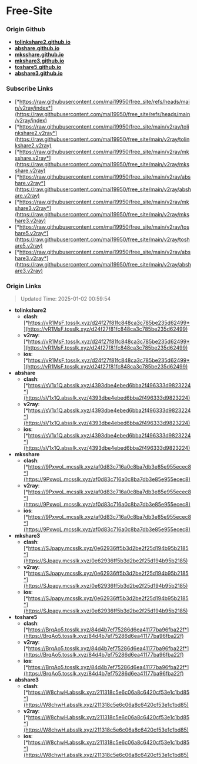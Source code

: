 # Free-Site

### Origin Github

- [**tolinkshare2.github.io**](https://github.com/tolinkshare2/tolinkshare2.github.io)
- [**abshare.github.io**](https://github.com/abshare/abshare.github.io)
- [**mksshare.github.io**](https://github.com/mksshare/mksshare.github.io)
- [**mkshare3.github.io**](https://github.com/mkshare3/mkshare3.github.io)
- [**toshare5.github.io**](https://github.com/toshare5/toshare5.github.io)
- [**abshare3.github.io**](https://github.com/abshare3/abshare3.github.io)

### Subscribe Links

- [*https://raw.githubusercontent.com/mai19950/free_site/refs/heads/main/v2ray/index*](https://raw.githubusercontent.com/mai19950/free_site/refs/heads/main/v2ray/index)
- [*https://raw.githubusercontent.com/mai19950/free_site/main/v2ray/tolinkshare2.v2ray*](https://raw.githubusercontent.com/mai19950/free_site/main/v2ray/tolinkshare2.v2ray)
- [*https://raw.githubusercontent.com/mai19950/free_site/main/v2ray/mksshare.v2ray*](https://raw.githubusercontent.com/mai19950/free_site/main/v2ray/mksshare.v2ray)
- [*https://raw.githubusercontent.com/mai19950/free_site/main/v2ray/abshare.v2ray*](https://raw.githubusercontent.com/mai19950/free_site/main/v2ray/abshare.v2ray)
- [*https://raw.githubusercontent.com/mai19950/free_site/main/v2ray/mkshare3.v2ray*](https://raw.githubusercontent.com/mai19950/free_site/main/v2ray/mkshare3.v2ray)
- [*https://raw.githubusercontent.com/mai19950/free_site/main/v2ray/toshare5.v2ray*](https://raw.githubusercontent.com/mai19950/free_site/main/v2ray/toshare5.v2ray)
- [*https://raw.githubusercontent.com/mai19950/free_site/main/v2ray/abshare3.v2ray*](https://raw.githubusercontent.com/mai19950/free_site/main/v2ray/abshare3.v2ray)

### Origin Links

> Updated Time: 2025-01-02 00:59:54

- **tolinkshare2**
  - **clash**: [*https://vR1MsF.tosslk.xyz/d24f27f81fc848ca3c785be235d62499*](https://vR1MsF.tosslk.xyz/d24f27f81fc848ca3c785be235d62499)
  - **v2ray**: [*https://vR1MsF.tosslk.xyz/d24f27f81fc848ca3c785be235d62499*](https://vR1MsF.tosslk.xyz/d24f27f81fc848ca3c785be235d62499)
  - **ios**: [*https://vR1MsF.tosslk.xyz/d24f27f81fc848ca3c785be235d62499*](https://vR1MsF.tosslk.xyz/d24f27f81fc848ca3c785be235d62499)
- **abshare**
  - **clash**: [*https://sV1x1Q.absslk.xyz/4393dbe4ebed6bba2f496333d9823224*](https://sV1x1Q.absslk.xyz/4393dbe4ebed6bba2f496333d9823224)
  - **v2ray**: [*https://sV1x1Q.absslk.xyz/4393dbe4ebed6bba2f496333d9823224*](https://sV1x1Q.absslk.xyz/4393dbe4ebed6bba2f496333d9823224)
  - **ios**: [*https://sV1x1Q.absslk.xyz/4393dbe4ebed6bba2f496333d9823224*](https://sV1x1Q.absslk.xyz/4393dbe4ebed6bba2f496333d9823224)
- **mksshare**
  - **clash**: [*https://9PxwoL.mcsslk.xyz/af0d83c716a0c8ba7db3e85e955ecec8*](https://9PxwoL.mcsslk.xyz/af0d83c716a0c8ba7db3e85e955ecec8)
  - **v2ray**: [*https://9PxwoL.mcsslk.xyz/af0d83c716a0c8ba7db3e85e955ecec8*](https://9PxwoL.mcsslk.xyz/af0d83c716a0c8ba7db3e85e955ecec8)
  - **ios**: [*https://9PxwoL.mcsslk.xyz/af0d83c716a0c8ba7db3e85e955ecec8*](https://9PxwoL.mcsslk.xyz/af0d83c716a0c8ba7db3e85e955ecec8)
- **mkshare3**
  - **clash**: [*https://SJpapy.mcsslk.xyz/0e62936ff5b3d2be2f25d194b95b2185*](https://SJpapy.mcsslk.xyz/0e62936ff5b3d2be2f25d194b95b2185)
  - **v2ray**: [*https://SJpapy.mcsslk.xyz/0e62936ff5b3d2be2f25d194b95b2185*](https://SJpapy.mcsslk.xyz/0e62936ff5b3d2be2f25d194b95b2185)
  - **ios**: [*https://SJpapy.mcsslk.xyz/0e62936ff5b3d2be2f25d194b95b2185*](https://SJpapy.mcsslk.xyz/0e62936ff5b3d2be2f25d194b95b2185)
- **toshare5**
  - **clash**: [*https://BrqAo5.tosslk.xyz/84d4b7ef75286d6ea41177ba96fba22f*](https://BrqAo5.tosslk.xyz/84d4b7ef75286d6ea41177ba96fba22f)
  - **v2ray**: [*https://BrqAo5.tosslk.xyz/84d4b7ef75286d6ea41177ba96fba22f*](https://BrqAo5.tosslk.xyz/84d4b7ef75286d6ea41177ba96fba22f)
  - **ios**: [*https://BrqAo5.tosslk.xyz/84d4b7ef75286d6ea41177ba96fba22f*](https://BrqAo5.tosslk.xyz/84d4b7ef75286d6ea41177ba96fba22f)
- **abshare3**
  - **clash**: [*https://W8chwH.absslk.xyz/211318c5e6c06a8c6420cf53e1c1bd85*](https://W8chwH.absslk.xyz/211318c5e6c06a8c6420cf53e1c1bd85)
  - **v2ray**: [*https://W8chwH.absslk.xyz/211318c5e6c06a8c6420cf53e1c1bd85*](https://W8chwH.absslk.xyz/211318c5e6c06a8c6420cf53e1c1bd85)
  - **ios**: [*https://W8chwH.absslk.xyz/211318c5e6c06a8c6420cf53e1c1bd85*](https://W8chwH.absslk.xyz/211318c5e6c06a8c6420cf53e1c1bd85)
